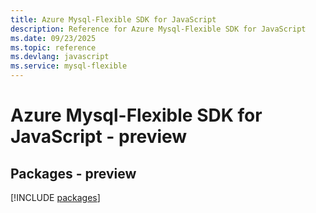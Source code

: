 ```yaml
---
title: Azure Mysql-Flexible SDK for JavaScript
description: Reference for Azure Mysql-Flexible SDK for JavaScript
ms.date: 09/23/2025
ms.topic: reference
ms.devlang: javascript
ms.service: mysql-flexible
---
```

# Azure Mysql-Flexible SDK for JavaScript - preview
## Packages - preview
[!INCLUDE [packages](mysql-flexible-index.md)]